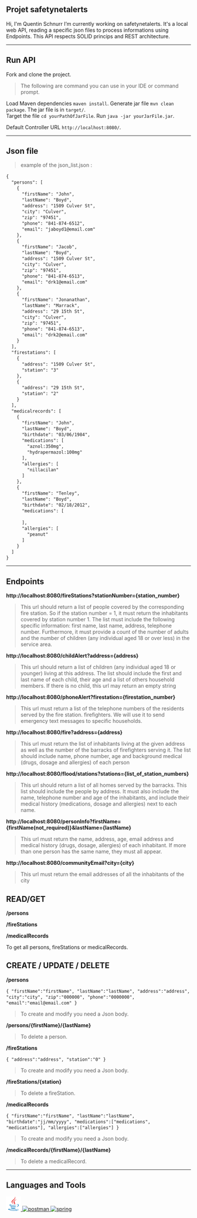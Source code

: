 ## Projet safetynetalerts
Hi, I'm Quentin Schnurr
I’m currently working on safetynetalerts.
It's a local web API, reading a specific json files to process informations using Endpoints. 
This API respects SOLID princips and REST architecture.

---------------------------------------

##  Run API

Fork and clone the project.

>The following are command you can use in your IDE or command prompt.

Load Maven dependencies `maven install`.
Generate jar file `mvn clean package`.
The jar file is in `target/`.  
Target the file `cd yourPathOfJarFile`.
Run `java -jar yourJarFile.jar`.

Default Controller URL `http://localhost:8080/`.   

---------------------------------------

## Json file
> example  of the json_list.json : 

``` 
{
  "persons": [
    {
      "firstName": "John",
      "lastName": "Boyd",
      "address": "1509 Culver St",
      "city": "Culver",
      "zip": "97451",
      "phone": "841-874-6512",
      "email": "jaboyd1@email.com"
    },
    {
      "firstName": "Jacob",
      "lastName": "Boyd",
      "address": "1509 Culver St",
      "city": "Culver",
      "zip": "97451",
      "phone": "841-874-6513",
      "email": "drk1@email.com"
    },
    {
      "firstName": "Jonanathan",
      "lastName": "Marrack",
      "address": "29 15th St",
      "city": "Culver",
      "zip": "97451",
      "phone": "841-874-6513",
      "email": "drk2@email.com"
    }
  ],
  "firestations": [
    {
      "address": "1509 Culver St",
      "station": "3"
    },
    {
      "address": "29 15th St",
      "station": "2"
    }
  ],
  "medicalrecords": [
    {
      "firstName": "John",
      "lastName": "Boyd",
      "birthdate": "03/06/1984",
      "medications": [
        "aznol:350mg",
        "hydrapermazol:100mg"
      ],
      "allergies": [
        "nillacilan"
      ]
    },
    {
      "firstName": "Tenley",
      "lastName": "Boyd",
      "birthdate": "02/18/2012",
      "medications": [

      ],
      "allergies": [
        "peanut"
      ]
    }
  ]
}
```  
---------------------------------------  
  
## Endpoints 

**http://localhost:8080/fireStations?stationNumber={station_number}**
  
>This url should return a list of people covered by the corresponding fire station.
>So if the station number = 1, it must return the inhabitants covered by station number 1. The list
>must include the following specific information: first name, last name, address, telephone number. Furthermore,
>it must provide a count of the number of adults and the number of children (any individual aged 18 or over
>less) in the service area.  
  
**http://localhost:8080/childAlert?address={address}**
  
>This url should return a list of children (any individual aged 18 or younger) living at this address.
>The list should include the first and last name of each child, their age and a list of others
>household members. If there is no child, this url may return an empty string
  
**http://localhost:8080/phoneAlert?firestation={firestation_number}**
  
>This url must return a list of the telephone numbers of the residents served by the fire station.
>firefighters. We will use it to send emergency text messages to specific households.
  
**http://localhost:8080/fire?address={address}**
  
>This url must return the list of inhabitants living at the given address as well as the number of the barracks
>of firefighters serving it. The list should include name, phone number, age and background
>medical (drugs, dosage and allergies) of each person
  
**http://localhost:8080/flood/stations?stations={list_of_station_numbers}**
  
>This url should return a list of all homes served by the barracks. This list should include the
>people by address. It must also include the name, telephone number and age of the inhabitants, and
>include their medical history (medications, dosage and allergies) next to each name.
  
**http://localhost:8080/personInfo?firstName={firstName(not_required)}&lastName={lastName}**
  
>This url must return the name, address, age, email address and medical history (drugs,
>dosage, allergies) of each inhabitant. If more than one person has the same name, they must
>all appear.
  
**http://localhost:8080/communityEmail?city={city}**
  
>This url must return the email addresses of all the inhabitants of the city


## READ/GET

**/persons**

**/fireStations**

**/medicalRecords**

To get all persons, fireStations or medicalRecords.


## CREATE / UPDATE / DELETE

**/persons**
```
{ "firstName":"firstName", "lastName":"lastName", "address":"address", "city":"city", "zip":"000000", "phone":"0000000", "email":"email@email.com" }
```  

>To create and modify you need a Json body.


**/persons/{firstName}/{lastName}**

>To delete a person.


**/fireStations**
```  
{ "address":"address", "station":"0" }
```  

>To create and modify you need a Json body.


**/fireStations/{station}**

>To delete a fireStation.


**/medicalRecords**
```  
{ "firstName":"firstName", "lastName":"lastName", "birthdate":"jj/mm/yyyy", "medications":["medications", "medications"], "allergies":["allergies"] }
```  

>To create and modify you need a Json body.


**/medicalRecords/{firstName}/{lastName}**

>To delete a medicalRecord.

  
---------------------------------------


## Languages and Tools
<p align="left"> <a href="https://www.java.com" target="_blank" rel="noreferrer"> <img src="https://raw.githubusercontent.com/devicons/devicon/master/icons/java/java-original.svg" alt="java" width="40" height="40"/> </a> <a href="https://postman.com" target="_blank" rel="noreferrer"> <img src="https://www.vectorlogo.zone/logos/getpostman/getpostman-icon.svg" alt="postman" width="40" height="40"/> </a> <a href="https://spring.io/" target="_blank" rel="noreferrer"> <img src="https://www.vectorlogo.zone/logos/springio/springio-icon.svg" alt="spring" width="40" height="40"/> </a> </p>
